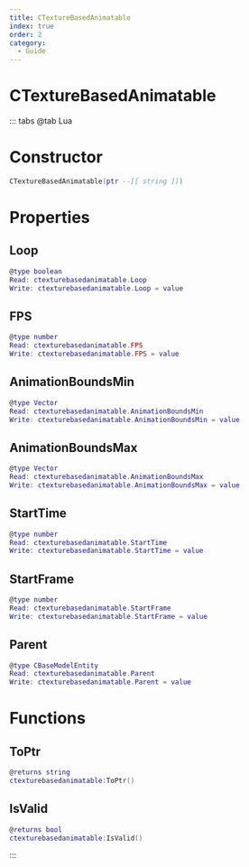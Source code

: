 ```yaml
---
title: CTextureBasedAnimatable
index: true
order: 2
category:
  - Guide
---
```


# CTextureBasedAnimatable

::: tabs
@tab Lua
# Constructor
```lua
CTextureBasedAnimatable(ptr --[[ string ]])
```
# Properties
## Loop 
```lua
@type boolean
Read: ctexturebasedanimatable.Loop
Write: ctexturebasedanimatable.Loop = value
```
## FPS 
```lua
@type number
Read: ctexturebasedanimatable.FPS
Write: ctexturebasedanimatable.FPS = value
```
## AnimationBoundsMin 
```lua
@type Vector
Read: ctexturebasedanimatable.AnimationBoundsMin
Write: ctexturebasedanimatable.AnimationBoundsMin = value
```
## AnimationBoundsMax 
```lua
@type Vector
Read: ctexturebasedanimatable.AnimationBoundsMax
Write: ctexturebasedanimatable.AnimationBoundsMax = value
```
## StartTime 
```lua
@type number
Read: ctexturebasedanimatable.StartTime
Write: ctexturebasedanimatable.StartTime = value
```
## StartFrame 
```lua
@type number
Read: ctexturebasedanimatable.StartFrame
Write: ctexturebasedanimatable.StartFrame = value
```
## Parent 
```lua
@type CBaseModelEntity
Read: ctexturebasedanimatable.Parent
Write: ctexturebasedanimatable.Parent = value
```
# Functions
## ToPtr
```lua
@returns string
ctexturebasedanimatable:ToPtr()
```
## IsValid
```lua
@returns bool
ctexturebasedanimatable:IsValid()
```

:::
